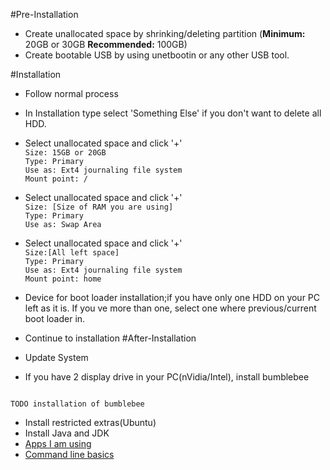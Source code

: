 #Pre-Installation
* Create unallocated space by shrinking/deleting partition (**Minimum:** 20GB or 30GB  **Recommended:**  100GB)   
* Create bootable USB by using unetbootin or any other USB tool.  

#Installation
* Follow normal process
* In Installation type select 'Something Else' if you don't want to delete all HDD.
* Select unallocated space and click '+'  
	`Size: 15GB or 20GB`   
	`Type: Primary`   
	`Use as: Ext4 journaling file system`      
	`Mount point: /`   
	
* Select unallocated space and click '+'  
	`Size: [Size of RAM you are using]`   
	`Type: Primary`   
	`Use as: Swap Area`   
	
* Select unallocated space and click '+'  
	`Size:[All left space]`   
	`Type: Primary`   
	`Use as: Ext4 journaling file system`      
	`Mount point: home`      
	
* Device for boot loader installation;if you have  only one HDD on your PC left as it is. If you ve more than one, select one where previous/current boot loader in.
* Continue to installation
#After-Installation
* Update System
* If you have 2 display drive in your PC(nVidia/Intel), install bumblebee
```

TODO installation of bumblebee
```
* Install restricted extras(Ubuntu)
* Install Java and JDK
* [Apps I am using](https://github.com/abdullahoguk/linux-notes/blob/master/apps.md)
* [Command line basics](https://github.com/abdullahoguk/linux-notes/blob/master/cli1.md)
